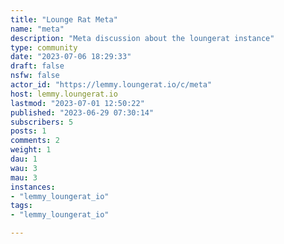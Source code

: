 ```yaml
---
title: "Lounge Rat Meta" 
name: "meta"
description: "Meta discussion about the loungerat instance"
type: community
date: "2023-07-06 18:29:33"
draft: false
nsfw: false
actor_id: "https://lemmy.loungerat.io/c/meta"
host: lemmy.loungerat.io
lastmod: "2023-07-01 12:50:22"
published: "2023-06-29 07:30:14"
subscribers: 5
posts: 1
comments: 2
weight: 1
dau: 1
wau: 3
mau: 3
instances:
- "lemmy_loungerat_io"
tags: 
- "lemmy_loungerat_io"

---
```

